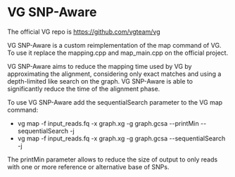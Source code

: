 # VG SNP-Aware

The official VG repo is https://github.com/vgteam/vg 

VG SNP-Aware is a custom reimplementation of the map command of VG. 
To use it replace the mapping.cpp and map_main.cpp on the official project. 

VG SNP-Aware aims to reduce the mapping time used by VG by approximating the alignment, considering only exact matches and using a depth-limited like
search on the graph. VG SNP-Aware is able to significantly reduce the time of the alignment phase. 

To use VG SNP-Aware add the sequentialSearch parameter to the VG map command:  
* vg map -f input_reads.fq -x graph.xg -g graph.gcsa --printMin --sequentialSearch -j
* vg map -f input_reads.fq -x graph.xg -g graph.gcsa --sequentialSearch -j

The printMin parameter allows to reduce the size of output to only reads with one or more reference or alternative base of SNPs.



